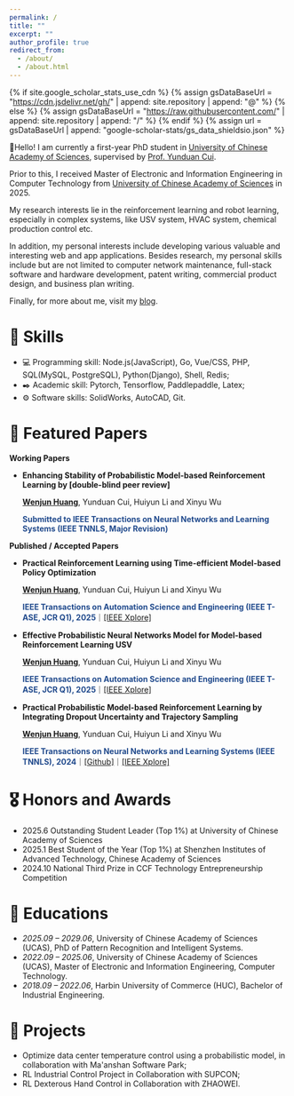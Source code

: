 ```yaml
---
permalink: /
title: ""
excerpt: ""
author_profile: true
redirect_from: 
  - /about/
  - /about.html
---
```


{% if site.google_scholar_stats_use_cdn %}
{% assign gsDataBaseUrl = "https://cdn.jsdelivr.net/gh/" | append: site.repository | append: "@" %}
{% else %}
{% assign gsDataBaseUrl = "https://raw.githubusercontent.com/" | append: site.repository | append: "/" %}
{% endif %}
{% assign url = gsDataBaseUrl | append: "google-scholar-stats/gs_data_shieldsio.json" %}

<span class='anchor' id='about-me'></span>

👋Hello! I am currently a first-year PhD student in [University of Chinese Academy of Sciences](https://english.ucas.ac.cn/), supervised by [Prof. Yunduan Cui](https://cuiyunduan.notion.site/Yunduan-Cui-1f47f8077204807c8abcf89bad523bae).

Prior to this, I received Master of Electronic and Information Engineering in Computer Technology from [University of Chinese Academy of Sciences](https://english.ucas.ac.cn/) in 2025.

My research interests lie in the reinforcement learning and robot learning, especially in complex systems, like USV system, HVAC system, chemical production control etc.

In addition, my personal interests include developing various valuable and interesting web and app applications. Besides research, my personal skills include but are not limited to computer network maintenance, full-stack software and hardware development, patent writing, commercial product design, and business plan writing.

Finally, for more about me, visit my [blog](https://mrjun.cn).

# 💪 Skills

- 💻 Programming skill: Node.js(JavaScript), Go, Vue/CSS, PHP, SQL(MySQL, PostgreSQL), Python(Django), Shell, Redis;
- ✒️ Academic skill: Pytorch, Tensorflow, Paddlepaddle, Latex;
- ⚙️ Software skills: SolidWorks, AutoCAD, Git.

# 📝 Featured Papers 

**Working Papers**

- **Enhancing Stability of Probabilistic Model-based Reinforcement Learning by [double-blind peer review]**

  **<u>Wenjun Huang</u>**, Yunduan Cui, Huiyun Li and Xinyu Wu

  **<font color="#224B8D">Submitted to IEEE Transactions on Neural Networks and Learning Systems (IEEE TNNLS, Major Revision)</font>**

**Published / Accepted Papers**


- **Practical Reinforcement Learning using Time-efficient Model-based Policy Optimization**

  **<u>Wenjun Huang</u>**, Yunduan Cui, Huiyun Li and Xinyu Wu

  **<font color="#224B8D">IEEE Transactions on Automation Science and Engineering (IEEE T-ASE, JCR Q1), 2025</font>**｜[[IEEE Xplore]](https://ieeexplore.ieee.org/document/10967354)


- **Effective Probabilistic Neural Networks Model for Model-based Reinforcement Learning USV**

  **<u>Wenjun Huang</u>**, Yunduan Cui, Huiyun Li and Xinyu Wu

  **<font color="#224B8D">IEEE Transactions on Automation Science and Engineering (IEEE T-ASE, JCR Q1), 2025</font>**｜[[IEEE Xplore]](https://ieeexplore.ieee.org/document/10876161)

- **Practical Probabilistic Model-based Reinforcement Learning by Integrating Dropout Uncertainty and Trajectory Sampling**

  **<u>Wenjun Huang</u>**, Yunduan Cui, Huiyun Li and Xinyu Wu

  **<font color="#224B8D">IEEE Transactions on Neural Networks and Learning Systems (IEEE TNNLS), 2024</font>**｜[[Github]](https://github.com/mrjun123/DPETS)｜[[IEEE Xplore]](https://ieeexplore.ieee.org/document/10721239)

# 🎖 Honors and Awards
- 2025.6 Outstanding Student Leader (Top 1%) at University of Chinese Academy of Sciences
- 2025.1 Best Student of the Year (Top 1%) at Shenzhen Institutes of Advanced Technology, Chinese Academy of Sciences
- 2024.10 National Third Prize in CCF Technology Entrepreneurship Competition

# 📖 Educations
- *2025.09 – 2029.06*, University of Chinese Academy of Sciences (UCAS), PhD of Pattern Recognition and Intelligent Systems.
- *2022.09 – 2025.06*, University of Chinese Academy of Sciences (UCAS), Master of Electronic and Information Engineering, Computer Technology.
- *2018.09 – 2022.06*, Harbin University of Commerce (HUC), Bachelor of Industrial Engineering.

# 🤝 Projects
- Optimize data center temperature control using a probabilistic model, in collaboration with Ma'anshan Software Park;
- RL Industrial Control Project in Collaboration with SUPCON;
- RL Dexterous Hand Control in Collaboration with ZHAOWEI.

